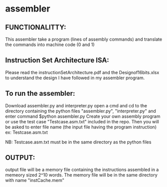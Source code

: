 # assembler
FUNCTIONALITTY:
---------------
This assembler take a program (lines of assembly commands) and translate the commands into machine code (0 and 1)

Instruction Set Architecture ISA:
---------------------------------
Please read the instructionSetArchitecture.pdf and the Designof16bits.xlsx to understand the design I have followed in my assembler program.

To run the assembler:
---------------------
Download assembler.py and interpreter.py 
open a cmd and cd to the directory containing the python files "assembler.py", "interpreter.py"
and enter command $python assembler.py
Create your own assembly program or use the test case "Testcase.asm.txt" included in the repo.
Then you will be asked to enter file name (the input file having the program instruction) ex: Testcase.asm.txt

NB: Testcase.asm.txt must be in the same directory as the python files

OUTPUT:
-------
output file will be a memory file containing the instructions assembled in a memeory sized 2^10 words. The memory file will be in the same directory with name "instCache.mem"
